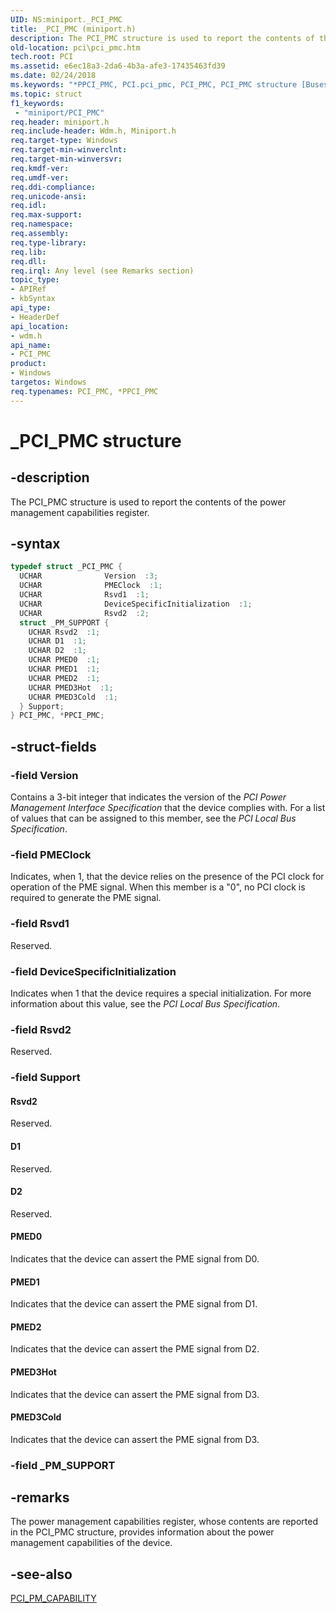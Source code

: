```yaml
---
UID: NS:miniport._PCI_PMC
title: _PCI_PMC (miniport.h)
description: The PCI_PMC structure is used to report the contents of the power management capabilities register.
old-location: pci\pci_pmc.htm
tech.root: PCI
ms.assetid: e6ec18a3-2da6-4b3a-afe3-17435463fd39
ms.date: 02/24/2018
ms.keywords: "*PPCI_PMC, PCI.pci_pmc, PCI_PMC, PCI_PMC structure [Buses], PPCI_PMC, PPCI_PMC structure pointer [Buses], _PCI_PMC, pci_struct_5ac33692-66a0-4c2e-89dc-e5ace757e06b.xml, wdm/PCI_PMC, wdm/PPCI_PMC"
ms.topic: struct
f1_keywords:
 - "miniport/PCI_PMC"
req.header: miniport.h
req.include-header: Wdm.h, Miniport.h
req.target-type: Windows
req.target-min-winverclnt:
req.target-min-winversvr:
req.kmdf-ver:
req.umdf-ver:
req.ddi-compliance:
req.unicode-ansi:
req.idl:
req.max-support:
req.namespace:
req.assembly:
req.type-library:
req.lib:
req.dll:
req.irql: Any level (see Remarks section)
topic_type:
- APIRef
- kbSyntax
api_type:
- HeaderDef
api_location:
- wdm.h
api_name:
- PCI_PMC
product:
- Windows
targetos: Windows
req.typenames: PCI_PMC, *PPCI_PMC
---
```


# _PCI_PMC structure


## -description


The PCI_PMC structure is used to report the contents of the power management capabilities register.


## -syntax


```cpp
typedef struct _PCI_PMC {
  UCHAR              Version  :3;
  UCHAR              PMEClock  :1;
  UCHAR              Rsvd1  :1;
  UCHAR              DeviceSpecificInitialization  :1;
  UCHAR              Rsvd2  :2;
  struct _PM_SUPPORT {
    UCHAR Rsvd2  :1;
    UCHAR D1  :1;
    UCHAR D2  :1;
    UCHAR PMED0  :1;
    UCHAR PMED1  :1;
    UCHAR PMED2  :1;
    UCHAR PMED3Hot  :1;
    UCHAR PMED3Cold  :1;
  } Support;
} PCI_PMC, *PPCI_PMC;
```


## -struct-fields




### -field Version

Contains a 3-bit integer that indicates the version of the <i>PCI Power Management Interface Specification </i>that the device complies with. For a list of values that can be assigned to this member, see the <i>PCI Local Bus Specification</i>.


### -field PMEClock

Indicates, when 1, that the device relies on the presence of the PCI clock for operation of the PME signal. When this member is a "0", no PCI clock is required to generate the PME signal.


### -field Rsvd1

Reserved.


### -field DeviceSpecificInitialization

Indicates when 1 that the device requires a special initialization. For more information about this value, see the <i>PCI Local Bus Specification</i>.


### -field Rsvd2

Reserved.


### -field Support



#### Rsvd2

Reserved.



#### D1

Reserved.



#### D2

Reserved.



#### PMED0

Indicates that the device can assert the PME signal from D0.



#### PMED1

Indicates that the device can assert the PME signal from D1.



#### PMED2

Indicates that the device can assert the PME signal from D2.



#### PMED3Hot

Indicates that the device can assert the PME signal from D3.



#### PMED3Cold

Indicates that the device can assert the PME signal from D3.


### -field _PM_SUPPORT






## -remarks



The power management capabilities register, whose contents are reported in the PCI_PMC structure, provides information about the power management capabilities of the device.




## -see-also

<a href="https://docs.microsoft.com/windows-hardware/drivers/ddi/content/wdm/ns-wdm-_pci_pm_capability">PCI_PM_CAPABILITY</a>



 

 


